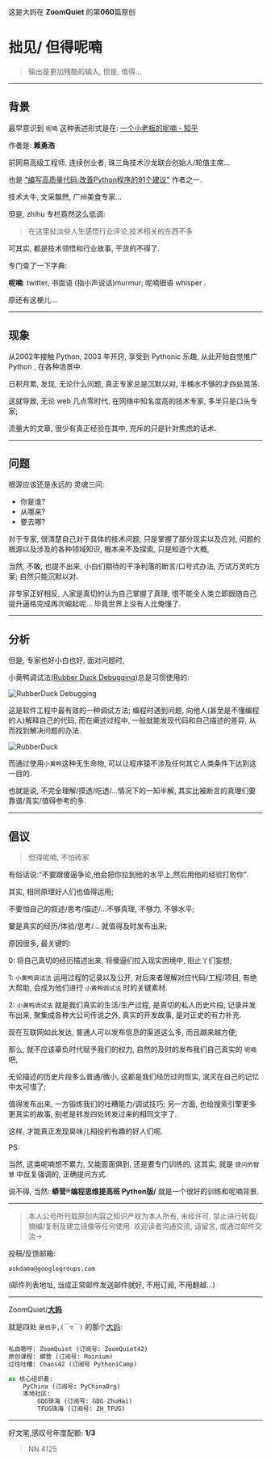 这是大妈在 **ZoomQuiet** 的第**060**篇原创

# 拙见/ 但得呢喃
> 输出是更加残酷的输入, 但是, 值得...


-------------
## 背景

最早意识到 `呢喃` 这种表述形式是在:
[一个小老板的呢喃 - 知乎](https://zhuanlan.zhihu.com/laiyh)

作者是: **赖勇浩**

前网易高级工程师, 连续创业者, 珠三角技术沙龙联合创始人/轮值主席...

也是 ["编写高质量代码:改善Python程序的91个建议"](https://book.douban.com/subject/25910544/) 作者之一.

技术大牛, 文采飘然, 广州美食专家...

但是, zhihu 专栏竟然这么低调:

> 在这里扯淡些人生感悟行业评论,技术相关的东西不多

可其实, 都是技术领悟和行业故事, 干货的不得了.


专门查了一下字典:

**呢喃**: twitter, 书面语 (指小声说话)murmur; 呢喃细语 whisper .

原还有这梗儿...

-------------
## 现象

从2002年接触 Python, 
2003 年开窍, 享受到 Pythonic 乐趣,
从此开始自觉推广 Python , 在各种场景中.

日积月累, 发现, 无论什么问题, 
真正专家总是沉默以对, 半桶水不够的才四处晃荡.

这就导致, 无论 web 几点零时代,
在网络中知名度高的技术专家, 
多半只是口头专家;

流量大的文章, 很少有真正经验在其中, 充斥的只是针对焦虑的话术.


-------------
## 问题
根源应该还是永远的 灵魂三问:

- 你是谁?
- 从哪来?
- 要去哪?


对于专家, 很清楚自己对于具体的技术问题, 只是掌握了部分现实以及应对,
问题的根源以及涉及的各种领域知识, 根本来不及探索, 只是知道个大概,

当然, 不敢, 也提不出来, 小白们期待的干净利落的断言/口号式办法, 万试万灵的方案;
自然只能沉默以对.

非专家正好相反, 人家是真切的认为自己掌握了真理, 
恨不能全人类立即跟随自己提升逼格完成再次崛起呢...
毕竟世界上没有人比俺懂了.



-------------
## 分析

但是, 专家也好小白也好, 面对问题时, 

小黄鸭调试法([Rubber Duck Debugging](https://en.wikipedia.org/wiki/Rubber_duck_debugging))总是习惯使用的:

![RubberDuck Debugging](http://ydlj.zoomquiet.top/ipic/2020-09-03-ScreenShot%202020-09-03%2019.52.05.jpg)

这是软件工程中最有效的一种调试方法;
编程时遇到问题,
向他人(甚至是不懂编程的人)解释自己的代码,
而在阐述过程中,
一般就能发现代码和自己描述的差异, 从而找到解决问题的办法.

![RubberDuck](http://ydlj.zoomquiet.top/ipic/2020-09-03-ScreenShot%202020-09-03%2019.56.35.jpg)

而通过使用`小黄鸭`这种无生命物,
可以让程序猿不涉及任何其它人类条件下达到这一目的.

也就是说, 
不完全理解/摸透/吃透/...情况下的一知半解,
其实比被断言的真理们要靠谱/真实/值得参考的多.


-------------
## 倡议
> 但得呢喃, 不怕砖家

有俗话说:"不要跟傻逼争论,他会把你拉到他的水平上,然后用他的经验打败你".

其实, 相同原理好人们也值得运用;

不要怕自己的叙述/思考/描述/...不够真理, 不够力, 不够水平;

嘦是真实的经历/体验/思考/... 就值得及时发布出来;

原因很多, 最关键的:

0: 将自己真切的经历描述出来, 将傻逼们拉入现实困境中, 阻止丫们妄想;

1: `小黄鸭调试法` 运用过程的记录以及公开, 对后来者理解对应代码/工程/项目, 有绝大帮助, 会成为他们进行 `小黄鸭调试法` 时的关键素材.

2: `小黄鸭调试法` 就是我们真实的生活/生产过程, 是真切的私人历史片段, 记录并发布出来, 聚集成各种大公司传说之外, 真实的开发故事, 是对正史的有力补充.

现在互联网如此发达, 普通人可以发布信息的渠道这么多, 而且越来越方便;

那么, 就不应该辜负时代赋予我们的权力,
自然的及时的发布我们自己真实的 `呢喃` 吧,

无论描述的历史片段多么普通/微小, 
这都是我们经历过的现实,
泯灭在自己的记忆中太可惜了;

值得发布出来, 一方锻炼我们的吐糟能力/调试技巧;
另一方面, 也给搜索引擎更多更真实的故事,
别老是转发四处转发过来的相同文字了.

这样, 才能真正发现臭味儿相投的有趣的好人们呢.


PS:

当然, 这类呢喃想不累力, 又能面面俱到, 还是要专门训练的,
这其实, 就是 `提问的智慧` 中反复强调的, 正确提问方式.

说不得, 当然: **蟒营®编程思维提高班 Python版/** 就是一个很好的训练和呢喃背景.

-------------
> 本人公号所刊载原创内容之知识产权为本人所有,
> 未经许可, 禁止进行转载/摘编/复制及建立镜像等任何使用.
> 欢迎读者沟通交流, 请留言, 或通过邮件交流->

投稿/反馈邮箱:

    askdama@googlegroups.com


(邮件列表地址, 
当成正常邮件发送邮件就好, 不用订阅, 不用翻越...)

-------------

ZoomQuiet/**[大妈](https://mp.weixin.qq.com/s/N5TuRRbF485D4Q90XdDA7g)**

就是四处 `是也乎,(￣▽￣)` 的那个[大妈](https://mp.weixin.qq.com/s/N5TuRRbF485D4Q90XdDA7g):


```python

私自嗯哼: ZoomQuiet (订阅号: ZoomQuiet42)
原创课程: 蟒营 (订阅号: Mainium)
过往吐糟: Chaos42 (订阅号 PythoniCamp)

as 核心组织者:
    PyChina (订阅号: PyChinaOrg)
    本地社区: 
        GDG珠海 (订阅号: GDG-ZhuHai)
        TFUG珠海 (订阅号: ZH_TFUG)
```

-------------
好文笔,感叹号年度配额: **1/3**

> NN 4125



